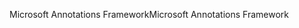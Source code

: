 <span data-ttu-id="9443e-101">Microsoft Annotations Framework</span><span class="sxs-lookup"><span data-stu-id="9443e-101">Microsoft Annotations Framework</span></span>